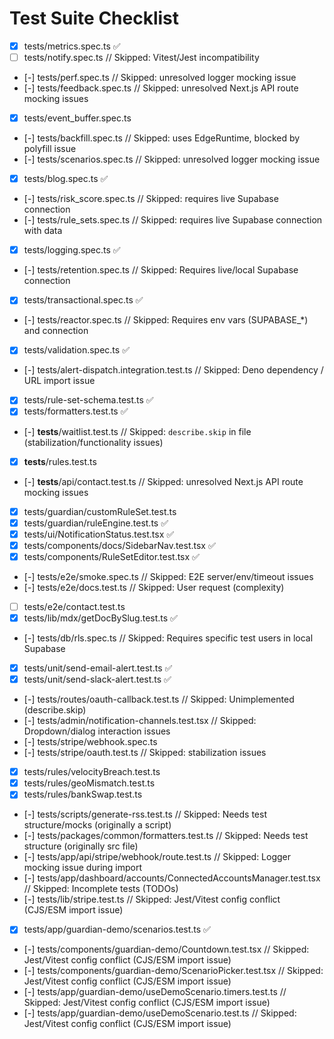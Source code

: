 # Test Suite Checklist

- [x] tests/metrics.spec.ts ✅
- [ ] tests/notify.spec.ts // Skipped: Vitest/Jest incompatibility
- [-] tests/perf.spec.ts // Skipped: unresolved logger mocking issue
- [-] tests/feedback.spec.ts // Skipped: unresolved Next.js API route mocking issues
- [x] tests/event_buffer.spec.ts
- [-] tests/backfill.spec.ts // Skipped: uses EdgeRuntime, blocked by polyfill issue
- [-] tests/scenarios.spec.ts // Skipped: unresolved logger mocking issue
- [x] tests/blog.spec.ts ✅
- [-] tests/risk_score.spec.ts // Skipped: requires live Supabase connection
- [-] tests/rule_sets.spec.ts // Skipped: requires live Supabase connection with data
- [x] tests/logging.spec.ts ✅
- [-] tests/retention.spec.ts // Skipped: Requires live/local Supabase connection
- [x] tests/transactional.spec.ts ✅
- [-] tests/reactor.spec.ts // Skipped: Requires env vars (SUPABASE\_\*) and connection
- [x] tests/validation.spec.ts ✅
- [-] tests/alert-dispatch.integration.test.ts // Skipped: Deno dependency / URL import issue
- [x] tests/rule-set-schema.test.ts ✅
- [x] tests/formatters.test.ts ✅
- [-] **tests**/waitlist.test.ts // Skipped: `describe.skip` in file (stabilization/functionality issues)
- [x] **tests**/rules.test.ts
- [-] **tests**/api/contact.test.ts // Skipped: unresolved Next.js API route mocking issues
- [x] tests/guardian/customRuleSet.test.ts
- [x] tests/guardian/ruleEngine.test.ts ✅
- [x] tests/ui/NotificationStatus.test.tsx ✅
- [x] tests/components/docs/SidebarNav.test.tsx ✅
- [x] tests/components/RuleSetEditor.test.tsx ✅
- [-] tests/e2e/smoke.spec.ts // Skipped: E2E server/env/timeout issues
- [-] tests/e2e/docs.test.ts // Skipped: User request (complexity)
- [ ] tests/e2e/contact.test.ts
- [x] tests/lib/mdx/getDocBySlug.test.ts ✅
- [-] tests/db/rls.spec.ts // Skipped: Requires specific test users in local Supabase
- [x] tests/unit/send-email-alert.test.ts ✅
- [x] tests/unit/send-slack-alert.test.ts ✅
- [-] tests/routes/oauth-callback.test.ts // Skipped: Unimplemented (describe.skip)
- [-] tests/admin/notification-channels.test.tsx // Skipped: Dropdown/dialog interaction issues
- [-] tests/stripe/webhook.spec.ts
- [-] tests/stripe/oauth.test.ts // Skipped: stabilization issues
- [x] tests/rules/velocityBreach.test.ts
- [x] tests/rules/geoMismatch.test.ts
- [x] tests/rules/bankSwap.test.ts
- [-] tests/scripts/generate-rss.test.ts // Skipped: Needs test structure/mocks (originally a script)
- [-] tests/packages/common/formatters.test.ts // Skipped: Needs test structure (originally src file)
- [-] tests/app/api/stripe/webhook/route.test.ts // Skipped: Logger mocking issue during import
- [-] tests/app/dashboard/accounts/ConnectedAccountsManager.test.tsx // Skipped: Incomplete tests (TODOs)
- [-] tests/lib/stripe.test.ts // Skipped: Jest/Vitest config conflict (CJS/ESM import issue)
- [x] tests/app/guardian-demo/scenarios.test.ts ✅
- [-] tests/components/guardian-demo/Countdown.test.tsx // Skipped: Jest/Vitest config conflict (CJS/ESM import issue)
- [-] tests/components/guardian-demo/ScenarioPicker.test.tsx // Skipped: Jest/Vitest config conflict (CJS/ESM import issue)
- [-] tests/app/guardian-demo/useDemoScenario.timers.test.ts // Skipped: Jest/Vitest config conflict (CJS/ESM import issue)
- [-] tests/app/guardian-demo/useDemoScenario.test.ts // Skipped: Jest/Vitest config conflict (CJS/ESM import issue)
